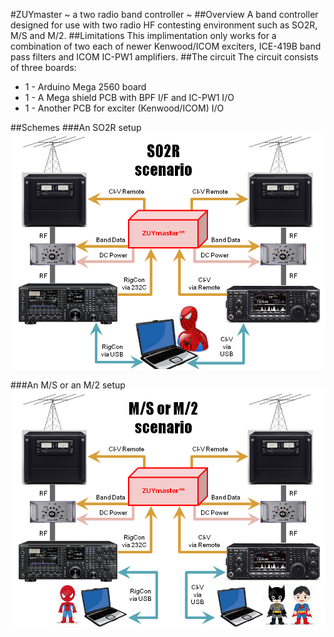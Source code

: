 #ZUYmaster ~ a two radio band controller ~
##Overview
A band controller designed for use with two radio HF contesting environment such as SO2R, M/S and M/2.
##Limitations
This implimentation only works for a combination of two each of newer Kenwood/ICOM exciters, ICE-419B band pass filters and ICOM IC-PW1 amplifiers.
##The circuit
The circuit consists of three boards:
-	1 - Arduino Mega 2560 board
-	1 - A Mega shield PCB with BPF I/F and IC-PW1 I/O
-	1 - Another PCB for exciter (Kenwood/ICOM) I/O

##Schemes
###An SO2R setup
![](https://github.com/rin3/Two-Radio-Band-Controller/blob/master/images/SO2R.PNG)

###An M/S or an M/2 setup
![](https://github.com/rin3/Two-Radio-Band-Controller/blob/master/images/MSM2.PNG)
